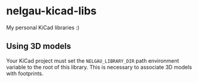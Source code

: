 # nelgau-kicad-libs

My personal KiCad libraries :)

## Using 3D models

Your KiCad project must set the `NELGAU_LIBRARY_DIR` path environment variable to the root of this library. This is necessary to associate 3D models with footprints.
